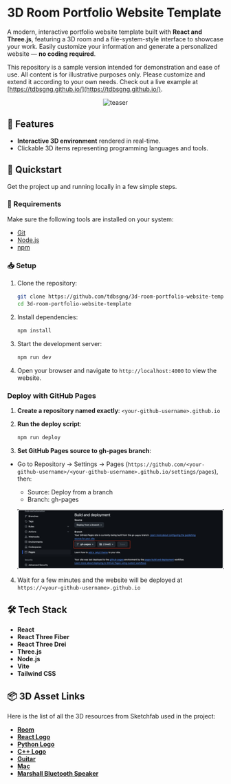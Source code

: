 # 3D Room Portfolio Website Template

A modern, interactive portfolio website template built with **React and Three.js**, featuring a 3D room and a file-system-style interface to showcase your work. Easily customize your information and generate a personalized website — **no coding required**.

This repository is a sample version intended for demonstration and ease of use. All content is for illustrative purposes only. Please customize and extend it according to your own needs. Check out a live example at [https://tdbsgng.github.io/](https://tdbsgng.github.io/).
<p align="center">
  <img src="public/assets/teaser.gif" alt="teaser">
</p>


## 🧩 Features

- **Interactive 3D environment** rendered in real-time.
- Clickable 3D items representing programming languages and tools.

## 🚀 Quickstart

Get the project up and running locally in a few simple steps.

### 🔧 Requirements

Make sure the following tools are installed on your system:

- [Git](https://git-scm.com/)
- [Node.js](https://nodejs.org/)
- [npm](https://www.npmjs.com/)

### 📥 Setup

1. Clone the repository:

   ```bash
   git clone https://github.com/tdbsgng/3d-room-portfolio-website-template.git
   cd 3d-room-portfolio-website-template
   ```

2. Install dependencies:

   ```bash
   npm install
   ```

3. Start the development server:

   ```bash
   npm run dev
   ```

4. Open your browser and navigate to `http://localhost:4000` to view the website.

### Deploy with GitHub Pages

1. **Create a repository named exactly**: `<your-github-username>.github.io`

2. **Run the deploy script**:
   ```bash
   npm run deploy
   ```
3. **Set GitHub Pages source to gh-pages branch**:

- Go to Repository → Settings → Pages (`https://github.com/<your-github-username>/<your-github-username>.github.io/settings/pages`), then:

  - Source: Deploy from a branch
  - Branch: gh-pages

  ![deploy](public/assets/deploy.png)

4. Wait for a few minutes and the website will be deployed at `https://<your-github-username>.github.io`

## 🛠 Tech Stack

- **React**
- **React Three Fiber**
- **React Three Drei**
- **Three.js**
- **Node.js**
- **Vite**
- **Tailwind CSS**

## 📦 3D Asset Links

Here is the list of all the 3D resources from Sketchfab used in the project:

- **[Room](https://sketchfab.com/3d-models/sci-fi-computer-room-a149d5bfcef6496c9a0606b5ce5ebf27)**
- **[React Logo](https://sketchfab.com/3d-models/react-logo-circle-540ff21ac0f54a038df6f634c7cce726)**
- **[Python Logo](https://sketchfab.com/3d-models/python-8be4a2579dd84586b915068e475073ee)**
- **[C++ Logo](https://sketchfab.com/3d-models/c-1b277fc32bbc451fa6f40e298996ba91)**
- **[Guitar](https://sketchfab.com/3d-models/acoustic-guitar-402aa42f0faa4845878cf005e66a1046)**
- **[Mac](https://sketchfab.com/3d-models/mac-os-2013-2017-macbook-69078d4119eb45f195656f1737dc605b)**
- **[Marshall Bluetooth Speaker](https://sketchfab.com/3d-models/marshall-bluetooth-speaker-1516a73439cb4e4aad74df56fada7cdc)**
